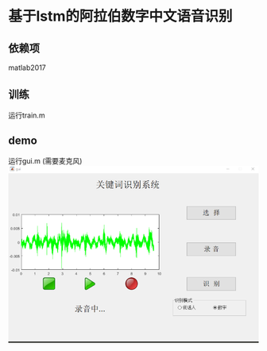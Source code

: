 # 基于lstm的阿拉伯数字中文语音识别
## 依赖项
matlab2017
## 训练
运行train.m
## demo
运行gui.m (需要麦克风)
![Image text](https://github.com/Ramiel1996/keywordSpotting/blob/master/demo.png)
